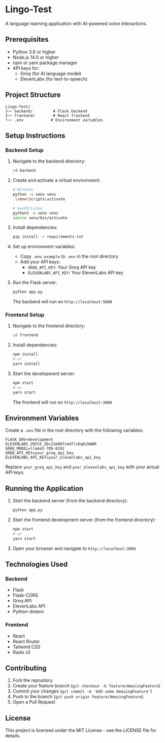 # Lingo-Test

A language learning application with AI-powered voice interactions.

## Prerequisites

- Python 3.8 or higher
- Node.js 14.0 or higher
- npm or yarn package manager
- API keys for:
  - Groq (for AI language model)
  - ElevenLabs (for text-to-speech)

## Project Structure

```
Lingo-Test/
├── backend/         # Flask backend
├── frontend/        # React frontend
└── .env            # Environment variables
```

## Setup Instructions

### Backend Setup

1. Navigate to the backend directory:
   ```bash
   cd backend
   ```

2. Create and activate a virtual environment:
   ```bash
   # Windows
   python -m venv venv
   .\venv\Scripts\activate

   # macOS/Linux
   python3 -m venv venv
   source venv/bin/activate
   ```

3. Install dependencies:
   ```bash
   pip install -r requirements.txt
   ```

4. Set up environment variables:
   - Copy `.env.example` to `.env` in the root directory
   - Add your API keys:
     - `GROQ_API_KEY`: Your Groq API key
     - `ELEVENLABS_API_KEY`: Your ElevenLabs API key

5. Run the Flask server:
   ```bash
   python app.py
   ```
   The backend will run on `http://localhost:5000`

### Frontend Setup

1. Navigate to the frontend directory:
   ```bash
   cd frontend
   ```

2. Install dependencies:
   ```bash
   npm install
   # or
   yarn install
   ```

3. Start the development server:
   ```bash
   npm start
   # or
   yarn start
   ```
   The frontend will run on `http://localhost:3000`

## Environment Variables

Create a `.env` file in the root directory with the following variables:

```
FLASK_ENV=development
ELEVENLABS_VOICE_ID=21m00Tcm4TlvDq8ikWAM
GROQ_MODEL=llama3-70b-8192
GROQ_API_KEY=your_groq_api_key
ELEVENLABS_API_KEY=your_elevenlabs_api_key
```

Replace `your_groq_api_key` and `your_elevenlabs_api_key` with your actual API keys.

## Running the Application

1. Start the backend server (from the backend directory):
   ```bash
   python app.py
   ```

2. Start the frontend development server (from the frontend directory):
   ```bash
   npm start
   # or
   yarn start
   ```

3. Open your browser and navigate to `http://localhost:3000`

## Technologies Used

### Backend
- Flask
- Flask-CORS
- Groq API
- ElevenLabs API
- Python-dotenv

### Frontend
- React
- React Router
- Tailwind CSS
- Radix UI

## Contributing

1. Fork the repository
2. Create your feature branch (`git checkout -b feature/AmazingFeature`)
3. Commit your changes (`git commit -m 'Add some AmazingFeature'`)
4. Push to the branch (`git push origin feature/AmazingFeature`)
5. Open a Pull Request

## License

This project is licensed under the MIT License - see the LICENSE file for details.
